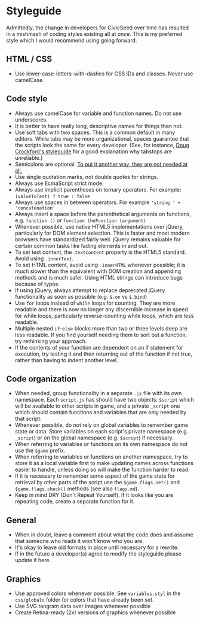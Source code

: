 # Styleguide

Admittedly, the change in developers for CivicSeed over time has resulted in a mishmash of coding styles existing all at once. This is my preferred style which I would recommend using going forward.

## HTML / CSS

* Use lower-case-letters-with-dashes for CSS IDs and classes. Never use camelCase.

## Code style

* Always use camelCase for variable and function names. Do not use underscores.
* It is better to have really long, descriptive names for things than not.
* Use soft tabs with two spaces. This is a common default in many editors. While tabs may be more organizational, spaces guarantee that the scripts look the same for every developer. (See, for instance, [Doug Crockford's styleguide](http://javascript.crockford.com/code.html) for a good explanation why tabstops are unreliable.)
* Semicolons are optional. [To put it another way, they are not needed at all.](http://mislav.uniqpath.com/2010/05/semicolons/)
* Use single quotation marks, not double quotes for strings.
* Always use EcmaScript strict mode.
* Always use implicit parentheses on ternary operators. For example: `(valueToTest) ? true : false`
* Always use spaces in between operators. For example `'string ' + 'concatenation'`
* Always insert a space before the parenthetical arguments on functions, e.g. `function ()` or `function theFunction (argument)`
* Whenever possible, use native HTML5 implementations over jQuery, particularly for DOM element selection. This is faster and most modern browsers have standardized fairly well. jQuery remains valuable for certain common tasks like fading elements in and out.
* To set text content, the .`textContent` property is the HTML5 standard. Avoid using `.innerText`.
* To set HTML content, avoid using `.innerHTML` whenever possible; it is much slower than the equivalent with DOM creation and appending methods and is much safer. Using HTML strings can introduce bugs because of typos.
* If using jQuery, always attempt to replace deprecated jQuery functionality as soon as possible (e.g. `$.on` vs `$.bind`)
* Use `for` loops instead of `while` loops for counting. They are more readable and there is now no longer any discernible increase in speed for while loops, particularly reverse-counting while loops, which are less readable.
* Multiple nested `if`-`else` blocks more than two or three levels deep are less readable. If you find yourself needing them to sort out a function, try rethinking your approach.
* If the contents of your function are dependent on an if statement for execution, try testing it and then returning out of the function if not true, rather than having to indent another level.


## Code organization
* When needed, group functionality in a separate `.js` file with its own namespace. Each `script.js` has should have two objects: `$script` which will be available to other scripts in game, and a private `_script` one which should contain functions and variables that are only needed by that script.
* Whenever possible, do not rely on global variables to remember game state or data. Store variables on each script's private namespace (e.g. `_script`) or on the global namespace (e.g. `$script`) if necessary.
* When referring to variables or functions on its own namespace do not use the `$game` prefix.
* When referring to variables or functions on another namespace, try to store it as a local variable first to make updating names across functions easier to handle, unless doing so will make the function harder to read.
* If it is necessary to remember some aspect of the game state for retrieval by other parts of the script use the `$game.flags.set()` and `$game.flags.check()` methods (see also `flags.md`).
* Keep in mind DRY (Don't Repeat Yourself). If it looks like you are repeating code, create a separate function for it.

## General

* When in doubt, leave a comment about what the code does and assume that someone who reads it won't know who you are.
* It's okay to leave old formats in place until necessary for a rewrite.
* If in the future a developer(s) agree to modify the styleguide please update it here.


## Graphics

* Use approved colors whenever possible. See `variables.styl` in the `css/globals` folder for colors that have already been set.
* Use SVG tangram data over images whenever possible
* Create Retina-ready (2x) versions of graphics whenever possible
